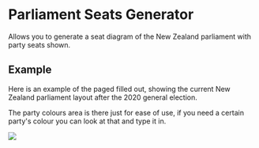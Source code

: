 # Parliament Seats Generator
Allows you to generate a seat diagram of the New Zealand parliament with party seats shown.

## Example
Here is an example of the paged filled out, showing the current New Zealand parliament layout after the 2020 general election.

The party colours area is there just for ease of use, if you need a certain party's colour you can look at that and type it in.

![](https://cdn.discordapp.com/attachments/902833900831780885/942280411998978078/unknown.png)
